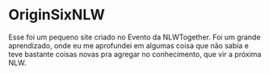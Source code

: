 # OriginSixNLW
Esse foi um pequeno site criado no Evento da NLWTogether. Foi um grande aprendizado, onde eu me aprofundei em algumas coisa que não sabia e teve bastante coisas novas pra agregar no conhecimento, que vir a próxima NLW.
